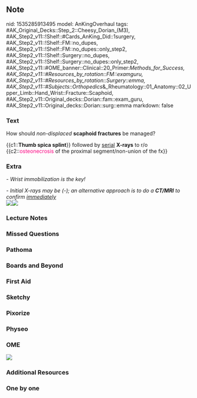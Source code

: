 ## Note
nid: 1535285913495
model: AnKingOverhaul
tags: #AK_Original_Decks::Step_2::Cheesy_Dorian_(M3), #AK_Step2_v11::!Shelf::#Cards_AnKing_Did::1surgery, #AK_Step2_v11::!Shelf::FM::no_dupes, #AK_Step2_v11::!Shelf::FM::no_dupes::only_step2, #AK_Step2_v11::!Shelf::Surgery::no_dupes, #AK_Step2_v11::!Shelf::Surgery::no_dupes::only_step2, #AK_Step2_v11::#OME_banner::Clinical::20_Primer:_Methods_for_Success, #AK_Step2_v11::#Resources_by_rotation::FM::examguru, #AK_Step2_v11::#Resources_by_rotation::Surgery::emma, #AK_Step2_v11::#Subjects::Orthopedics_&_Rheumatology::01_Anatomy::02_Upper_Limb::Hand_Wrist::Fracture::Scaphoid, #AK_Step2_v11::Original_decks::Dorian::fam::exam_guru, #AK_Step2_v11::Original_decks::Dorian::surg::emma
markdown: false

### Text
How should <i>non-displaced</i> <b>scaphoid fractures</b> be
managed?
<div>
  {{c1::<b>Thumb spica splint</b>}} followed by <u>serial</u>
  <b>X-rays</b> to r/o {{c2::<font color=
  "#FC0280">osteonecrosis</font> of the proximal segment/non-union
  of the fx}}
</div>

### Extra
<i>- Wrist immobilization is the key!</i>
<div>
  <i>- Initial X-rays may be (-);</i> <i>an alternative approach is
  to do a</i> <i><b>CT/MRI</b> to confirm <u>immediately</u></i>
  <div>
    <img src="OrthoWristThumbSpicaSplint.png"><i><u><img src=
    "scaphoid_fracture_visual.jpg"></u></i>
  </div>
</div>

### Lecture Notes


### Missed Questions


### Pathoma


### Boards and Beyond


### First Aid


### Sketchy


### Pixorize


### Physeo


### OME
<div class="ome-widget">
  <a href="https://onlinemeded.org/spa/surgery?ref=anki"><img src=
  "_OME_AnkiFlashcards_Topic_3.png"></a>
</div>

### Additional Resources


### One by one

